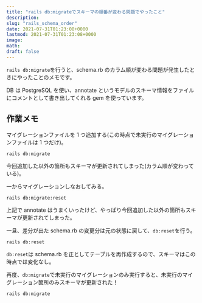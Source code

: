 ```yaml
---
title: "rails db:migrateでスキーマの順番が変わる問題でやったこと"
description:
slug: "rails_schema_order"
date: 2021-07-31T01:23:08+0000
lastmod: 2021-07-31T01:23:08+0000
image:
math:
draft: false
---
```


`rails db:migrate`を行うと、schema.rb のカラム順が変わる問題が発生したときにやったことのメモです。

DB は PostgreSQL を使い、annotate というモデルのスキーマ情報をファイルにコメントとして書き出してくれる gem を使っています。

## 作業メモ

マイグレーションファイルを 1 つ追加する(この時点で未実行のマイグレーションファイルは 1 つだけ)。

```
rails db:migrate
```

今回追加した以外の箇所もスキーマが更新されてしまった(カラム順が変わっている)。

一からマイグレーションしなおしてみる。

```
rails db:migrate:reset
```

上記で annotate はうまくいったけど、やっぱり今回追加した以外の箇所もスキーマが更新されてしまった。

一旦、差分が出た schema.rb の変更分は元の状態に戻して、`db:reset`を行う。

```
rails db:reset
```

`db:reset`は schema.rb を正としてテーブルを再作成するので、スキーマはこの時点では変化なし。

再度、`db:migrate`で未実行のマイグレーションのみ実行すると、未実行のマイグレーション箇所のみスキーマが更新された！

```
rails db:migrate
```
